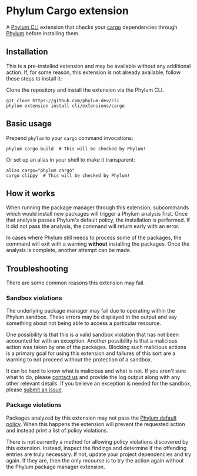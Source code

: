 # Phylum Cargo extension

A [Phylum CLI] extension that checks your [cargo] dependencies through [Phylum]
before installing them.

[Phylum CLI]: https://github.com/phylum-dev/cli
[cargo]: https://doc.rust-lang.org/cargo
[Phylum]: https://phylum.io

## Installation

This is a pre-installed extension and may be available without any additional
action. If, for some reason, this extension is not already available, follow
these steps to install it:

Clone the repository and install the extension via the Phylum CLI.

```console
git clone https://github.com/phylum-dev/cli
phylum extension install cli/extensions/cargo
```

## Basic usage

Prepend `phylum` to your `cargo` command invocations:

```console
phylum cargo build  # This will be checked by Phylum!
```

Or set up an alias in your shell to make it transparent:

```console
alias cargo="phylum cargo"
cargo clippy  # This will be checked by Phylum!
```

## How it works

When running the package manager through this extension, subcommands which would
install new packages will trigger a Phylum analysis first. Once that analysis
passes Phylum's default policy, the installation is performed. If it did not
pass the analysis, the command will return early with an error.

In cases where Phylum still needs to process some of the packages, the command
will exit with a warning **without** installing the packages. Once the analysis
is complete, another attempt can be made.

## Troubleshooting

There are some common reasons this extension may fail.

### Sandbox violations

The underlying package manager may fail due to operating within the Phylum
sandbox. These errors may be displayed in the output and say something about not
being able to access a particular resource.

One possibility is that this is a valid sandbox violation that has not been
accounted for with an exception. Another possibility is that a malicious action
was taken by one of the packages. Blocking such malicious actions is a primary
goal for using this extension and failures of this sort are a warning to not
proceed without the protection of a sandbox.

It can be hard to know what is malicious and what is not. If you aren't sure
what to do, please [contact us][contact] and provide the log output along with
any other relevant details. If you believe an exception is needed for the
sandbox, please [submit an issue][issue].

[issue]: https://github.com/phylum-dev/cli/issues/new/choose
[contact]: https://docs.phylum.io/support/contact_us

### Package violations

Packages analyzed by this extension may not pass the
[Phylum default policy][policy]. When this happens the extension will prevent
the requested action and instead print a list of policy violations.

There is not currently a method for allowing policy violations discovered by
this extension. Instead, inspect the findings and determine if the offending
entries are truly necessary. If not, update your project dependencies and try
again. If they are, then the only recourse is to try the action again without
the Phylum package manager extension.

[policy]: https://docs.phylum.io/knowledge_base/policy
